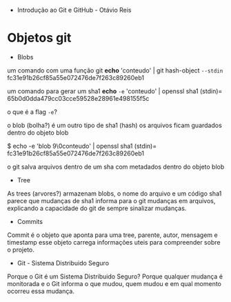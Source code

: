 * Introdução ao Git e GitHub - Otávio Reis

# Objetos git

* Blobs

um comando com uma função git
**echo** 'conteudo' | git hash-object `--stdin`
fc31e91b26cf85a55e072476de7f263c89260eb1

um comando para gerar um sha1
**echo** `-e` 'conteudo' | openssl sha1
(stdin)= 65b0d0dda479cc03cce59528e28961e498155f5c

o que é a flag `-e`?

o blob (bolha?) é um outro tipo de sha1 (hash) os arquivos ficam guardados dentro do objeto blob

$ echo -e 'blob 9\0conteudo' | openssl sha1
(stdin)= fc31e91b26cf85a55e072476de7f263c89260eb1

o git salva arquivos dentro de um sha com metadados dentro do objeto blob

* Tree

As trees (arvores?) armazenam blobs, o nome do arquivo e um código sha1 
parece que mudanças de sha1 informa para o git mudanças em arquivos, explicando a capacidade do git de sempre sinalizar mudanças.

* Commits

Commit é o objeto que aponta para uma tree, parente, autor, mensagem e timestamp
esse objeto carrega informações uteis para compreender sobre o projeto.

* Git - Sistema Distribuido Seguro

Porque o Git é um Sistema Distribuido Seguro? 
Porque qualquer mudança é monitorada e o Git informa o que mudou, quem mudou e em qual momento ocorreu essa mudança.
